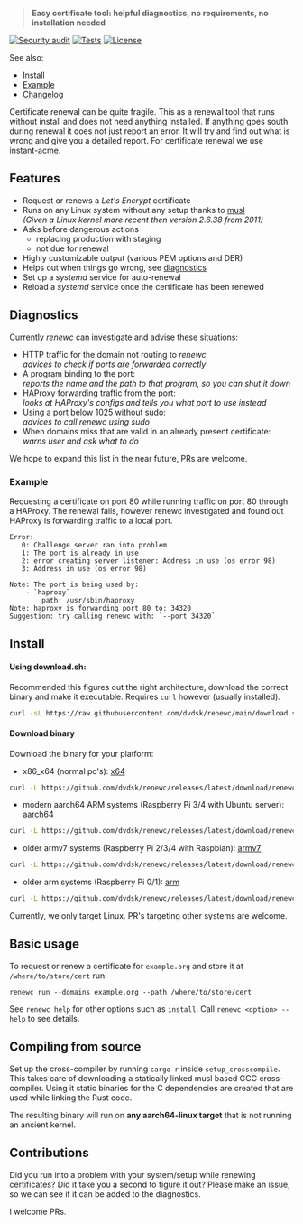 > **Easy certificate tool: helpful diagnostics, no requirements, no installation needed**

[![Security audit](https://github.com/dvdsk/renewc/actions/workflows/schedualed-audit.yml/badge.svg)](https://github.com/dvdsk/renewc/actions/workflows/schedualed-audit.yml)
[![Tests](https://github.com/dvdsk/renewc/actions/workflows/testing.yml/badge.svg)](https://github.com/dvdsk/renewc/actions/workflows/testing.yml)
[![License](https://img.shields.io/badge/license-GPL3-blue?style=round-square)](LICENSE)

See also:
 - [Install](#Install)
 - [Example](#Example)
 - [Changelog](CHANGELOG.md)

Certificate renewal can be quite fragile. This as a renewal tool that runs without install and does not need anything installed. If anything goes south during renewal it does not just report an error. It will try and find out what is wrong and give you a detailed report. For certificate renewal we use [instant-acme](https://crates.io/crates/instant-acme). 

## Features 
 - Request or renews a *Let's Encrypt* certificate
 - Runs on any Linux system without any setup thanks to [musl](https://musl.libc.org/about.html)  
  _(Given a Linux kernel more recent then version 2.6.38 from 2011)_
 - Asks before dangerous actions 
    - replacing production with staging
    - not due for renewal
 - Highly customizable output (various PEM options and DER)
 - Helps out when things go wrong, see [diagnostics](#diagnostics) 
 - Set up a *systemd* service for auto-renewal
 - Reload a *systemd* service once the certificate has been renewed

## Diagnostics
Currently *renewc* can investigate and advise these situations:

 - HTTP traffic for the domain not routing to *renewc*  
*advices to check if ports are forwarded correctly*
 - A program binding to the port:  
*reports the name and the path to that program, so you can shut it down*
 - HAProxy forwarding traffic from the port:  
*looks at HAProxy's configs and tells you what port to use instead*
 - Using a port below 1025 without sudo:  
*advices to call *renewc* using sudo*
 - When domains miss that are valid in an already present certificate:  
*warns user and ask what to do*


We hope to expand this list in the near future, PRs are welcome.

### Example
Requesting a certificate on port 80 while running traffic on port 80 through a HAProxy. The renewal fails, however renewc investigated and found out HAProxy is forwarding traffic to a local port.

```
Error:
   0: Challenge server ran into problem
   1: The port is already in use
   2: error creating server listener: Address in use (os error 98)
   3: Address in use (os error 98)

Note: The port is being used by:
	- `haproxy`
		path: /usr/sbin/haproxy
Note: haproxy is forwarding port 80 to: 34320
Suggestion: try calling renewc with: `--port 34320`
```

## Install
#### Using download.sh:
Recommended this figures out the right architecture, download the correct binary and make it executable. Requires `curl` however (usually installed).
```bash
curl -sL https://raw.githubusercontent.com/dvdsk/renewc/main/download.sh | sh
```

#### Download binary
Download the binary for your platform:
- x86\_x64 (normal pc's): [x64](https://github.com/dvdsk/renewc/releases/latest/download/renewc_x86_64)  
```bash
curl -L https://github.com/dvdsk/renewc/releases/latest/download/renewc_x64 -o renewc
``` 
- modern aarch64 ARM systems (Raspberry Pi 3/4 with Ubuntu server): [aarch64](https://github.com/dvdsk/renewc/releases/latest/download/renewc_aarch64)
```bash
curl -L https://github.com/dvdsk/renewc/releases/latest/download/renewc_aarch64 -o renewc
``` 
- older armv7 systems (Raspberry Pi 2/3/4 with Raspbian): [armv7](https://github.com/dvdsk/renewc/releases/latest/download/renewc_armv7)
```bash
curl -L https://github.com/dvdsk/renewc/releases/latest/download/renewc_armv7 -o renewc
``` 
- older arm systems (Raspberry Pi 0/1): [arm](https://github.com/dvdsk/renewc/releases/latest/download/renewc_arm)
```bash
curl -L https://github.com/dvdsk/renewc/releases/latest/download/renewc_arm -o renewc
``` 

Currently, we only target Linux. PR's targeting other systems are welcome.

## Basic usage
To request or renew a certificate for `example.org` and store it at `/where/to/store/cert` run: 
```
renewc run --domains example.org --path /where/to/store/cert
``` 
See `renewc help` for other options such as `install`. Call `renewc <option> --help` to see details.

## Compiling from source
Set up the cross-compiler by running `cargo r` inside `setup_crosscompile`. This takes care of downloading a statically linked musl based GCC cross-compiler. Using it static binaries for the C dependencies are created that are used while linking the Rust code. 

The resulting binary will run on **any aarch64-linux target** that is not running an ancient kernel.

## Contributions
Did you run into a problem with your system/setup while renewing certificates? Did it take you a second to figure it out? Please make an issue, so we can see if it can be added to the diagnostics. 

I welcome PRs.
